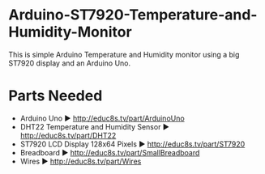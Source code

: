 # Arduino-ST7920-Temperature-and-Humidity-Monitor
This is simple Arduino Temperature and Humidity monitor using a big ST7920 display and an Arduino Uno.

# Parts Needed

* Arduino Uno ▶ http://educ8s.tv/part/ArduinoUno
* DHT22 Temperature and Humidity Sensor ▶ http://educ8s.tv/part/DHT22
* ST7920 LCD Display 128x64 Pixels ▶ http://educ8s.tv/part/ST7920
* Breadboard ▶ http://educ8s.tv/part/SmallBreadboard
* Wires ▶ http://educ8s.tv/part/Wires
